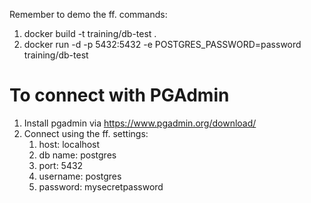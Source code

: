 Remember to demo the ff. commands:

1. docker build -t training/db-test .
2. docker run -d -p 5432:5432 -e POSTGRES_PASSWORD=password training/db-test



# To connect with PGAdmin

1. Install pgadmin via https://www.pgadmin.org/download/
2. Connect using the ff. settings:
   1. host: localhost 
   2. db name: postgres
   3. port: 5432
   4. username: postgres
   5. password: mysecretpassword
